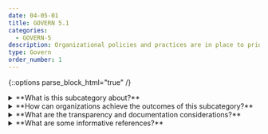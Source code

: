 ```yaml
---
date: 04-05-01
title: GOVERN 5.1
categories:
  - GOVERN-5
description: Organizational policies and practices are in place to prioritize the consideration and adjudication of external stakeholder feedback regarding the potential individual and societal impacts related to AI risks.
type: Govern
order_number: 1
---
```

{::options parse_block_html="true" /}


<details>
<summary markdown="span">**What is this subcategory about?**</summary>
<br>
Participatory stakeholder engagement is one type of qualitative activity to help AI actors answer questions such as whether to pursue a project or how to design with impact in mind. The consideration of how to convene a group and the kinds of individuals, groups, or community organizations to include is an iterative process connected to the purpose of the system being pursued. Other factors relate to how to collaboratively and respectfully capture stakeholder feedback and insight that is useful, without being a solely perfunctory exercise.

These activities are best carried out by personnel with expertise in participatory practices, qualitative methods, and translation of contextual feedback for technical audiences.

Participatory engagement is not a one-time exercise and should be carried out from the very beginning of AI system commissioning through the end of the lifecycle. Organizations can consider how to incorporate engagement when beginning a project and as part of their monitoring of systems. Engagement is often utilized as a consultative practice, but this perspective may inadvertently lead to “participation washing.”  Organizational transparency about the purpose and goal of the engagement can help mitigate that possibility.

</details>

<details>
<summary markdown="span">**How can organizations achieve the outcomes of this subcategory?**</summary>
* Ensure AI risk management policies address explicit mechanisms for receiving, processing, and implementing stakeholder and user feedback that could include:
    * Recourse mechanisms for faulty AI system outputs.
    * Bug bounties.
    * Human-centered design.
    * User-interaction and experience research.
    * Participatory stakeholder engagement with individuals and communities that may experience negative impacts. 
* Ensure that stakeholder feedback is considered and addressed, including environmental concerns, and across the entire population of intended users, including historically excluded populations, people with disabilities, older people, and those with limited access to the internet and other basic technologies.
* Clarify the organization’s principles as they apply to AI systems – considering those which have been proposed publicly – to inform external stakeholders of the organization's values. Consider publishing or adopting AI principles.

</details>

<details>
<summary markdown="span">**What are the transparency and documentation considerations?**</summary>
<br>
Column G goes here.

</details>

<details>
<summary markdown="span">**What are some informative references?**</summary>
<br>
ISO, “Ergonomics of human-system interaction — Part 210: Human-centered design for interactive systems,” ISO 9241-210:2019 (2nd ed.), July 2019, https://www.iso.org/standard/77520.html.

Rumman Chowdhury and Jutta Williams, "Introducing Twitter’s first algorithmic bias bounty challenge," https://blog.twitter.com/engineering/en_us/topics/insights/2021/algorithmic-bias-bounty-challenge.

Leonard Haas and Sebastian Gießler, “In the realm of paper tigers – exploring the failings of AI ethics guidelines,” AlgorithmWatch, 2020, available at https://algorithmwatch.org/en/ai-ethics-guidelines-inventory-upgrade-2020/.

Josh Kenway, Camille Francois, Dr. Sasha Costanza-Chock, Inioluwa Deborah Raji, & Dr. Joy Buolamwini. 2022. Bug Bounties for Algorithmic Harms? Algorithmic Justice League. Accessed July 14, 2022. https://www.ajl.org/bugs

Microsoft Community Jury , Azure Application Architecture Guide, https://docs.microsoft.com/en-us/azure/architecture/guide/responsible-innovation/community-jury/

</details>
